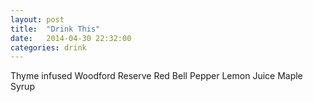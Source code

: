 ```yaml
---
layout:	post
title: 	"Drink This"
date:	2014-04-30 22:32:00
categories: drink
---
```

Thyme infused Woodford Reserve
Red Bell Pepper
Lemon Juice
Maple Syrup
